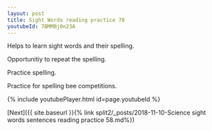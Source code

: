 ```yaml
---
layout: post
title: Sight Words reading practice 70
youtubeId: 7BMMBj0n23A
---
```

 
 
Helps to learn sight words and their spelling.

Opportunitiy to repeat the spelling. 

Practice spelling. 
 
Practice for spelling bee competitions. 
 
{% include youtubePlayer.html id=page.youtubeId %}
 
 

[Next]({{ site.baseurl }}{% link  split2/_posts/2018-11-10-Science sight words sentences reading practice 58.md%})
 
